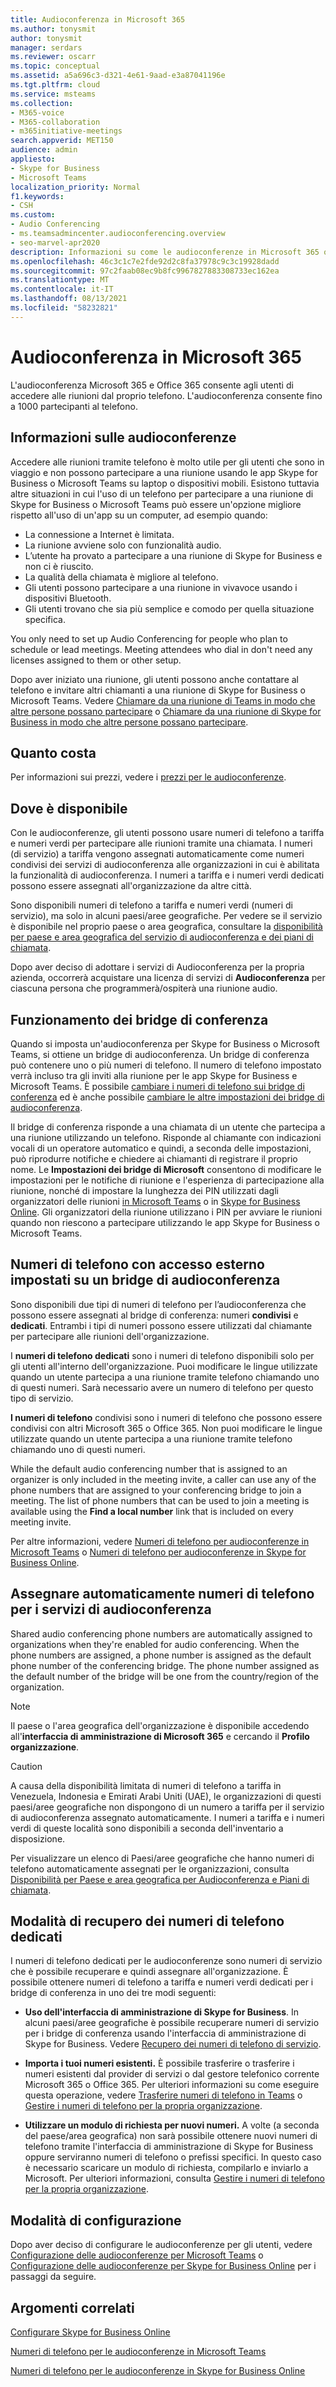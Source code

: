 ```yaml
---
title: Audioconferenza in Microsoft 365
ms.author: tonysmit
author: tonysmit
manager: serdars
ms.reviewer: oscarr
ms.topic: conceptual
ms.assetid: a5a696c3-d321-4e61-9aad-e3a87041196e
ms.tgt.pltfrm: cloud
ms.service: msteams
ms.collection:
- M365-voice
- M365-collaboration
- m365initiative-meetings
search.appverid: MET150
audience: admin
appliesto:
- Skype for Business
- Microsoft Teams
localization_priority: Normal
f1.keywords:
- CSH
ms.custom:
- Audio Conferencing
- ms.teamsadmincenter.audioconferencing.overview
- seo-marvel-apr2020
description: Informazioni su come le audioconferenze in Microsoft 365 o Office 365 consentono agli utenti di accedere alle riunioni dal proprio telefono.
ms.openlocfilehash: 46c3c1c7e2fde92d2c8fa37978c9c3c19928dadd
ms.sourcegitcommit: 97c2faab08ec9b8fc9967827883308733ec162ea
ms.translationtype: MT
ms.contentlocale: it-IT
ms.lasthandoff: 08/13/2021
ms.locfileid: "58232821"
---
```

# <a name="audio-conferencing-in-microsoft-365"></a>Audioconferenza in Microsoft 365
L'audioconferenza Microsoft 365 e Office 365 consente agli utenti di accedere alle riunioni dal proprio telefono. L'audioconferenza consente fino a 1000 partecipanti al telefono.

## <a name="what-is-audio-conferencing"></a>Informazioni sulle audioconferenze
Accedere alle riunioni tramite telefono è molto utile per gli utenti che sono in viaggio e non possono partecipare a una riunione usando le app Skype for Business o Microsoft Teams su laptop o dispositivi mobili. Esistono tuttavia altre situazioni in cui l'uso di un telefono per partecipare a una riunione di Skype for Business o Microsoft Teams può essere un'opzione migliore rispetto all'uso di un'app su un computer, ad esempio quando:
  
- La connessione a Internet è limitata.
- La riunione avviene solo con funzionalità audio.
- L’utente ha provato a partecipare a una riunione di Skype for Business e non ci è riuscito.
- La qualità della chiamata è migliore al telefono.
- Gli utenti possono partecipare a una riunione in vivavoce usando i dispositivi Bluetooth.
- Gli utenti trovano che sia più semplice e comodo per quella situazione specifica.

You only need to set up Audio Conferencing for people who plan to schedule or lead meetings. Meeting attendees who dial in don't need any licenses assigned to them or other setup.

Dopo aver iniziato una riunione, gli utenti possono anche contattare al telefono e invitare altri chiamanti a una riunione di Skype for Business o Microsoft Teams. Vedere [Chiamare da una riunione di Teams in modo che altre persone possano partecipare](dialing-out-from-a-teams-meeting-so-other-people-can-join-it.md) o [Chiamare da una riunione di Skype for Business in modo che altre persone possano partecipare](/SkypeForBusiness/audio-conferencing-in-office-365/dialing-out-from-a-meeting-so-other-people-can-join-it).

## <a name="what-does-it-cost"></a>Quanto costa
Per informazioni sui prezzi, vedere i [prezzi per le audioconferenze](https://go.microsoft.com/fwlink/?linkid=799762&clcid=0x409).

## <a name="where-is-it-available"></a>Dove è disponibile
Con le audioconferenze, gli utenti possono usare numeri di telefono a tariffa e numeri verdi per partecipare alle riunioni tramite una chiamata. I numeri (di servizio) a tariffa vengono assegnati automaticamente come numeri condivisi dei servizi di audioconferenza alle organizzazioni in cui è abilitata la funzionalità di audioconferenza. I numeri a tariffa e i numeri verdi dedicati possono essere assegnati all'organizzazione da altre città.

Sono disponibili numeri di telefono a tariffa e numeri verdi (numeri di servizio), ma solo in alcuni paesi/aree geografiche. Per vedere se il servizio è disponibile nel proprio paese o area geografica, consultare la [disponibilità per paese e area geografica del servizio di audioconferenza e dei piani di chiamata](country-and-region-availability-for-audio-conferencing-and-calling-plans/country-and-region-availability-for-audio-conferencing-and-calling-plans.md).

Dopo aver deciso di adottare i servizi di Audioconferenza per la propria azienda, occorrerà acquistare una licenza di servizi di **Audioconferenza** per ciascuna persona che programmerà/ospiterà una riunione audio.

## <a name="how-do-conferencing-bridges-work"></a>Funzionamento dei bridge di conferenza
Quando si imposta un'audioconferenza per Skype for Business o Microsoft Teams, si ottiene un bridge di audioconferenza. Un bridge di conferenza può contenere uno o più numeri di telefono. Il numero di telefono impostato verrà incluso tra gli inviti alla riunione per le app Skype for Business e Microsoft Teams. È possibile [cambiare i numeri di telefono sui bridge di conferenza](change-the-phone-numbers-on-your-audio-conferencing-bridge.md) ed è anche possibile [cambiare le altre impostazioni dei bridge di audioconferenza](change-the-settings-for-an-audio-conferencing-bridge.md). 
  
Il bridge di conferenza risponde a una chiamata di un utente che partecipa a una riunione utilizzando un telefono. Risponde al chiamante con indicazioni vocali di un operatore automatico e quindi, a seconda delle impostazioni, può riprodurre notifiche e chiedere ai chiamanti di registrare il proprio nome. Le **Impostazioni dei bridge di Microsoft** consentono di modificare le impostazioni per le notifiche di riunione e l'esperienza di partecipazione alla riunione, nonché di impostare la lunghezza dei PIN utilizzati dagli organizzatori delle riunioni [in Microsoft Teams](set-the-pin-length-for-audio-conferencing-meetings-in-teams.md) o in [Skype for Business Online](/SkypeForBusiness/audio-conferencing-in-office-365/set-the-pin-length-for-audio-conferencing-meetings). Gli organizzatori della riunione utilizzano i PIN per avviare le riunioni quando non riescono a partecipare utilizzando le app Skype for Business o Microsoft Teams.

## <a name="dial-in-phone-numbers-set-on-an-audio-conferencing-bridge"></a>Numeri di telefono con accesso esterno impostati su un bridge di audioconferenza
Sono disponibili due tipi di numeri di telefono per l’audioconferenza che possono essere assegnati al bridge di conferenza: numeri **condivisi** e **dedicati**. Entrambi i tipi di numeri possono essere utilizzati dal chiamante per partecipare alle riunioni dell'organizzazione.
  
 I **numeri di telefono dedicati** sono i numeri di telefono disponibili solo per gli utenti all'interno dell'organizzazione. Puoi modificare le lingue utilizzate quando un utente partecipa a una riunione tramite telefono chiamando uno di questi numeri. Sarà necessario avere un numero di telefono per questo tipo di servizio.
  
 **I numeri di telefono** condivisi sono i numeri di telefono che possono essere condivisi con altri Microsoft 365 o Office 365. Non puoi modificare le lingue utilizzate quando un utente partecipa a una riunione tramite telefono chiamando uno di questi numeri.
  
While the default audio conferencing number that is assigned to an organizer is only included in the meeting invite, a caller can use any of the phone numbers that are assigned to your conferencing bridge to join a meeting. The list of phone numbers that can be used to join a meeting is available using the **Find a local number** link that is included on every meeting invite.

Per altre informazioni, vedere [Numeri di telefono per audioconferenze in Microsoft Teams](phone-numbers-for-audio-conferencing-in-teams.md) o [Numeri di telefono per audioconferenze in Skype for Business Online](/SkypeForBusiness/audio-conferencing-in-office-365/phone-numbers-for-audio-conferencing).
  
## <a name="automatically-assigned-audio-conferencing-phone-numbers"></a>Assegnare automaticamente numeri di telefono per i servizi di audioconferenza
Shared audio conferencing phone numbers are automatically assigned to organizations when they're enabled for audio conferencing. When the phone numbers are assigned, a phone number is assigned as the default phone number of the conferencing bridge. The phone number assigned as the default number of the bridge will be one from the country/region of the organization.
  
> [!NOTE]
> Il paese o l'area geografica dell'organizzazione è disponibile accedendo all'**interfaccia di amministrazione di Microsoft 365** e cercando il **Profilo organizzazione**. 
  
> [!CAUTION]
> A causa della disponibilità limitata di numeri di telefono a tariffa in Venezuela, Indonesia e Emirati Arabi Uniti (UAE), le organizzazioni di questi paesi/aree geografiche non dispongono di un numero a tariffa per il servizio di audioconferenza assegnato automaticamente. I numeri a tariffa e i numeri verdi di queste località sono disponibili a seconda dell'inventario a disposizione. 
  
Per visualizzare un elenco di Paesi/aree geografiche che hanno numeri di telefono automaticamente assegnati per le organizzazioni, consulta [Disponibilità per Paese e area geografica per Audioconferenza e Piani di chiamata](country-and-region-availability-for-audio-conferencing-and-calling-plans/country-and-region-availability-for-audio-conferencing-and-calling-plans.md).
  
## <a name="how-do-you-get-dedicated-phone-numbers"></a>Modalità di recupero dei numeri di telefono dedicati
I numeri di telefono dedicati per le audioconferenze sono numeri di servizio che è possibile recuperare e quindi assegnare all'organizzazione. È possibile ottenere numeri di telefono a tariffa e numeri verdi dedicati per i bridge di conferenza in uno dei tre modi seguenti:

- **Uso dell'interfaccia di amministrazione di Skype for Business**. In alcuni paesi/aree geografiche è possibile recuperare numeri di servizio per i bridge di conferenza usando l'interfaccia di amministrazione di Skype for Business. Vedere [Recupero dei numeri di telefono di servizio](./getting-service-phone-numbers.md).
    
- **Importa i tuoi numeri esistenti.** È possibile trasferire o trasferire i numeri esistenti dal provider di servizi o dal gestore telefonico corrente Microsoft 365 o Office 365. Per ulteriori informazioni su come eseguire questa operazione, vedere [Trasferire numeri di telefono in Teams](phone-number-calling-plans/transfer-phone-numbers-to-teams.md) o [Gestire i numeri di telefono per la propria organizzazione](manage-phone-numbers-for-your-organization/manage-phone-numbers-for-your-organization.md).  
  
- **Utilizzare un modulo di richiesta per nuovi numeri.** A volte (a seconda del paese/area geografica) non sarà possibile ottenere nuovi numeri di telefono tramite l'interfaccia di amministrazione di Skype for Business oppure serviranno numeri di telefono o prefissi specifici. In questo caso è necessario scaricare un modulo di richiesta, compilarlo e inviarlo a Microsoft. Per ulteriori informazioni, consulta [Gestire i numeri di telefono per la propria organizzazione](manage-phone-numbers-for-your-organization/manage-phone-numbers-for-your-organization.md).

## <a name="how-do-you-set-it-up"></a>Modalità di configurazione
Dopo aver deciso di configurare le audioconferenze per gli utenti, vedere [Configurazione delle audioconferenze per Microsoft Teams](set-up-audio-conferencing-in-teams.md) o [Configurazione delle audioconferenze per Skype for Business Online](/SkypeForBusiness/audio-conferencing-in-office-365/set-up-audio-conferencing) per i passaggi da seguire.

## <a name="related-topics"></a>Argomenti correlati

[Configurare Skype for Business Online](/SkypeForBusiness/set-up-skype-for-business-online/set-up-skype-for-business-online)
  
[Numeri di telefono per le audioconferenze in Microsoft Teams](phone-numbers-for-audio-conferencing-in-teams.md) 

[Numeri di telefono per le audioconferenze in Skype for Business Online](/SkypeForBusiness/audio-conferencing-in-office-365/phone-numbers-for-audio-conferencing)
